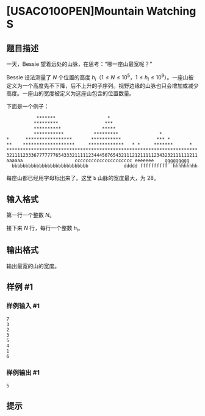 # [USACO10OPEN]Mountain Watching S

## 题目描述

一天，Bessie 望着远处的山脉，在思考：“哪一座山最宽呢？”

Bessie 设法测量了 $N$ 个位置的高度 $h_i$（$1 \leq N \leq 10^5$，$1 \leq h_i \leq 10^9$）。一座山被定义为一个高度先不下降，后不上升的子序列。视野边缘的山脉也只会增加或减少高度。一座山的宽度被定义为这座山包含的位置数量。

下面是一个例子：

```plain
           *******                   *
          *********                 ***
          **********               *****
          ***********           *********               *
*      *****************       ***********             *** *
**    *******************     *************   * *     *******      *
**********************************************************************
3211112333677777776543332111112344456765432111212111112343232111111211
aaaaaa                   ccccccccccccccccccccc eeeeeee    ggggggggg
  bbbbbbbbbbbbbbbbbbbbbbbbbbbb             ddddd ffffffffff  hhhhhhhhh
```

每座山都已经用字母标出来了。这里 `b` 山脉的宽度最大，为 $28$。

## 输入格式

第一行一个整数 $N$。

接下来 $N$ 行，每行一个整数 $h_i$。

## 输出格式

输出最宽的山的宽度。

## 样例 #1

### 样例输入 #1
```
7
3
2
3
5
4
1
6
```

### 样例输出 #1

```
5
```

## 提示



